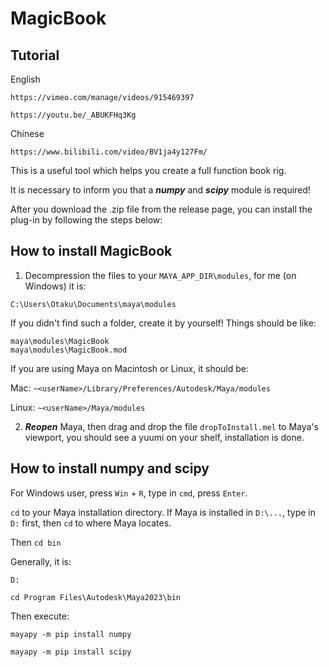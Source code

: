 # MagicBook


## Tutorial


English
```
https://vimeo.com/manage/videos/915469397
```
```
https://youtu.be/_ABUKFHq3Kg
```

Chinese
```
https://www.bilibili.com/video/BV1ja4y127Fm/
```


This is a useful tool which helps you create a full function book rig.


It is necessary to inform you that a ***numpy*** and ***scipy*** module is required!


After you download the .zip file from the release page, you can install the plug-in by following the steps below:


## How to install MagicBook


1. Decompression the files to your `MAYA_APP_DIR\modules`, for me (on Windows) it is:
```
C:\Users\Otaku\Documents\maya\modules
```
If you didn't find such a folder, create it by yourself!
Things should be like:
```
maya\modules\MagicBook
maya\modules\MagicBook.mod
```
If you are using Maya on Macintosh or Linux, it should be:


Mac: `~<userName>/Library/Preferences/Autodesk/Maya/modules`


Linux: `~<userName>/Maya/modules`


2. ***Reopen*** Maya, then drag and drop the file `dropToInstall.mel` to Maya's viewport, you should see a yuumi on your shelf, installation is done.

## How to install numpy and scipy


For Windows user, press `Win` + `R`, type in `cmd`, press `Enter`.


`cd` to your Maya installation directory. If Maya is installed in `D:\...`, type in `D:` first, then `cd` to where Maya locates.


Then `cd bin`


Generally, it is:


`D:`


`cd Program Files\Autodesk\Maya2023\bin`


Then execute:


```mayapy -m pip install numpy```


```mayapy -m pip install scipy```


